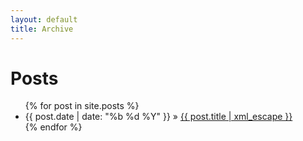 ```yaml
---
layout: default
title: Archive
---
```


# Posts

<ul class="posts">
	{% for post in site.posts  %}
	<li><span>{{ post.date | date: "%b %d %Y" }}</span> &raquo; <a href="{{ post.url }}">{{ post.title | xml_escape }}</a></li>
	{% endfor %}
</ul>

